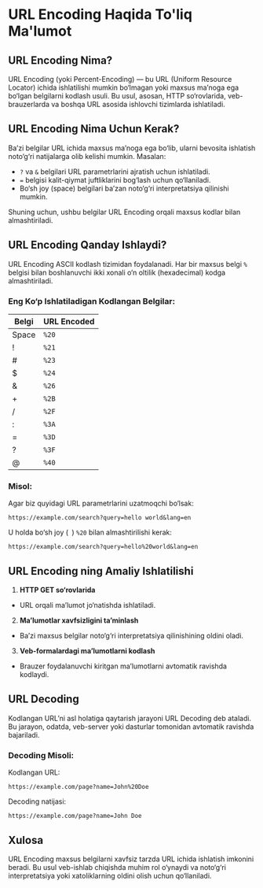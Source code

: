 # URL Encoding Haqida To'liq Ma'lumot

## URL Encoding Nima?
URL Encoding (yoki Percent-Encoding) — bu URL (Uniform Resource Locator) ichida ishlatilishi mumkin bo‘lmagan yoki maxsus ma’noga ega bo‘lgan belgilarni kodlash usuli. Bu usul, asosan, HTTP so‘rovlarida, veb-brauzerlarda va boshqa URL asosida ishlovchi tizimlarda ishlatiladi.

## URL Encoding Nima Uchun Kerak?
Ba’zi belgilar URL ichida maxsus ma’noga ega bo‘lib, ularni bevosita ishlatish noto‘g‘ri natijalarga olib kelishi mumkin. Masalan:
- `?` va `&` belgilari URL parametrlarini ajratish uchun ishlatiladi.
- `=` belgisi kalit-qiymat juftliklarini bog‘lash uchun qo‘llaniladi.
- Bo‘sh joy (space) belgilari ba’zan noto‘g‘ri interpretatsiya qilinishi mumkin.

Shuning uchun, ushbu belgilar URL Encoding orqali maxsus kodlar bilan almashtiriladi.

## URL Encoding Qanday Ishlaydi?
URL Encoding ASCII kodlash tizimidan foydalanadi. Har bir maxsus belgi `%` belgisi bilan boshlanuvchi ikki xonali o‘n oltilik (hexadecimal) kodga almashtiriladi.

### Eng Ko‘p Ishlatiladigan Kodlangan Belgilar:

| Belgi | URL Encoded |
|--------|-------------|
| Space  | `%20`       |
| !      | `%21`       |
| #      | `%23`       |
| $      | `%24`       |
| &      | `%26`       |
| +      | `%2B`       |
| /      | `%2F`       |
| :      | `%3A`       |
| =      | `%3D`       |
| ?      | `%3F`       |
| @      | `%40`       |

### Misol:
Agar biz quyidagi URL parametrlarini uzatmoqchi bo‘lsak:
```
https://example.com/search?query=hello world&lang=en
```
U holda bo‘sh joy (` `) `%20` bilan almashtirilishi kerak:
```
https://example.com/search?query=hello%20world&lang=en
```

## URL Encoding ning Amaliy Ishlatilishi
1. **HTTP GET so‘rovlarida**
  - URL orqali ma’lumot jo‘natishda ishlatiladi.
2. **Ma’lumotlar xavfsizligini ta’minlash**
  - Ba’zi maxsus belgilar noto‘g‘ri interpretatsiya qilinishining oldini oladi.
3. **Veb-formalardagi ma’lumotlarni kodlash**
  - Brauzer foydalanuvchi kiritgan ma’lumotlarni avtomatik ravishda kodlaydi.

## URL Decoding
Kodlangan URL’ni asl holatiga qaytarish jarayoni URL Decoding deb ataladi. Bu jarayon, odatda, veb-server yoki dasturlar tomonidan avtomatik ravishda bajariladi.

### Decoding Misoli:
Kodlangan URL:
```
https://example.com/page?name=John%20Doe
```
Decoding natijasi:
```
https://example.com/page?name=John Doe
```

## Xulosa
URL Encoding maxsus belgilarni xavfsiz tarzda URL ichida ishlatish imkonini beradi. Bu usul veb-ishlab chiqishda muhim rol o‘ynaydi va noto‘g‘ri interpretatsiya yoki xatoliklarning oldini olish uchun qo‘llaniladi.

